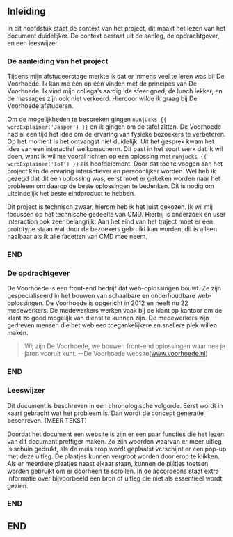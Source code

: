 ## Inleiding
In dit hoofdstuk staat de context van het project, dit maakt het lezen van het document duidelijker. De context bestaat uit de aanleg, de opdrachtgever, en een leeswijzer.

### De aanleiding van het project
Tijdens mijn afstudeerstage merkte ik dat er inmens veel te leren was bij De Voorhoede. Ik kan me één op één vinden met de principes van De Voorhoede. Ik vind mijn collega’s aardig, de sfeer goed, de lunch lekker, en de massages zijn ook niet verkeerd. Hierdoor wilde ik graag bij De Voorhoede afstuderen.

Om de mogelijkheden te bespreken gingen
```nunjucks {{ wordExplainer('Jasper') }}```
en ik gingen om de tafel zitten. De Voorhoede had al een tijd het idee om de ervaring van fysieke bezoekers te verbeteren. Op het moment is het ontvangst niet duidelijk. Uit het gesprek kwam het idee van een interactief welkomscherm. Dit past in het soort werk dat ik wil doen, want ik wil me vooral richten op een oplossing met
```nunjucks {{ wordExplainer('IoT') }}```
als hoofdelement. Door dat toe te voegen aan het project kan de ervaring interactiever en persoonlijker worden. Wel heb ik gezegd dat dit een oplossing was, eerst moet er gekeken worden naar het probleem om daarop de beste oplossingen te bedenken. Dit is nodig om uiteindelijk het beste eindproduct te hebben.

Dit project is technisch zwaar, hierom heb ik het juist gekozen. Ik wil mij focussen op het technische gedeelte van CMD. Hierbij is onderzoek en user interaction ook zeer belangrijk. Aan het eind van het traject moet er een prototype staan wat door de bezoekers gebruikt kan worden, dit is alleen haalbaar als ik alle facetten van CMD mee neem.

### END

### De opdrachtgever
De Voorhoede is een front-end bedrijf dat web-oplossingen bouwt. Ze zijn gespecialiseerd in het bouwen van schaalbare en onderhoudbare web-oplossingen. De Voorhoede is opgericht in 2012 en heeft nu 22 medewerkers. De medewerkers werken vaak bij de klant op kantoor om de klant zo goed mogelijk van dienst te kunnen zijn. De medewerkers zijn gedreven mensen die het web een toegankelijkere en snellere plek willen maken.

> Wij zijn De Voorhoede, we bouwen front-end oplossingen waarmee je jaren vooruit kunt.
> --De Voorhoede website(www.voorhoede.nl)

### END

### Leeswijzer
Dit document is beschreven in een chronologische volgorde. Eerst wordt in kaart gebracht wat het probleem is. Dan wordt de concept generatie beschreven. [MEER TEKST]

Doordat het document een website is zijn er een paar functies die het lezen van dit document prettiger maken. Zo zijn woorden waarvan er meer uitleg is schuin gedrukt, als de muis erop wordt geplaatst verschijnt er een pop-up met deze uitleg. De plaatjes kunnen vergroot worden door erop te klikken. Als er meerdere plaatjes naast elkaar staan, kunnen de pijltjes toetsen worden gebruikt om er doorheen te scrollen. In de accordeons staat extra informatie over bijvoorbeeld een bron of uitleg die niet als essentieel wordt gezien.

### END

## END
